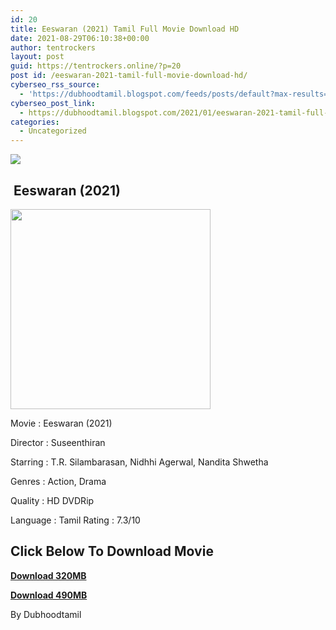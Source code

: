 ```yaml
---
id: 20
title: Eeswaran (2021) Tamil Full Movie Download HD
date: 2021-08-29T06:10:38+00:00
author: tentrockers
layout: post
guid: https://tentrockers.online/?p=20
post id: /eeswaran-2021-tamil-full-movie-download-hd/
cyberseo_rss_source:
  - 'https://dubhoodtamil.blogspot.com/feeds/posts/default?max-results=150&start-index=1'
cyberseo_post_link:
  - https://dubhoodtamil.blogspot.com/2021/01/eeswaran-2021-tamil-full-movie-download.html
categories:
  - Uncategorized
---
```

<div class="media_block">
  <img src="https://1.bp.blogspot.com/-yz4jOXVZGRQ/YBN87ON099I/AAAAAAAAC30/faMS6POKQ9EbKXtNnQVmByNOqw2tnMHSgCNcBGAsYHQ/s72-c/MV5BYmUxMzU4MTctNWJlZS00ZGUxLWJjMWItYWYyYmU2MDhhYTM2XkEyXkFqcGdeQXVyMTI1NDEyNTM5._V1_.jpg" class="media_thumbnail" />
</div>

## &nbsp;Eeswaran (2021)&nbsp;

<div class="separator">
  <a href="https://1.bp.blogspot.com/-yz4jOXVZGRQ/YBN87ON099I/AAAAAAAAC30/faMS6POKQ9EbKXtNnQVmByNOqw2tnMHSgCNcBGAsYHQ/s1200/MV5BYmUxMzU4MTctNWJlZS00ZGUxLWJjMWItYWYyYmU2MDhhYTM2XkEyXkFqcGdeQXVyMTI1NDEyNTM5._V1_.jpg" imageanchor="1"><img border="0" data-original-height="1200" data-original-width="800" height="320" src="https://1.bp.blogspot.com/-yz4jOXVZGRQ/YBN87ON099I/AAAAAAAAC30/faMS6POKQ9EbKXtNnQVmByNOqw2tnMHSgCNcBGAsYHQ/s320/MV5BYmUxMzU4MTctNWJlZS00ZGUxLWJjMWItYWYyYmU2MDhhYTM2XkEyXkFqcGdeQXVyMTI1NDEyNTM5._V1_.jpg" /></a>
</div>

Movie	<span></span>:	<span></span>Eeswaran (2021)&nbsp;

Director	<span></span>:	<span></span>Suseenthiran&nbsp;

Starring	<span></span>:	<span></span>T.R. Silambarasan, Nidhhi Agerwal, Nandita Shwetha&nbsp;

Genres	<span></span>:	<span></span>Action, Drama&nbsp;

Quality	<span></span>:	<span></span>HD DVDRip&nbsp;

Language	<span></span>:	<span></span>Tamil Rating	<span></span>:	<span></span>7.3/10

## <span><b>Click Below To Download Movie</b></span>

<span><b><a href="https://oncehelp.com/eeswaran" target="_blank" rel="noopener">Download 320MB</a></b></span>

<span><b><a href="https://oncehelp.com/eeswaran2" target="_blank" rel="noopener">Download 490MB</a></b></span>

By Dubhoodtamil